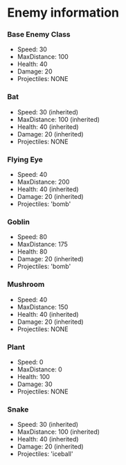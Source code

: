 # Enemy information

### Base Enemy Class

* Speed: 30
* MaxDistance: 100
* Health: 40
* Damage: 20
* Projectiles: NONE

### Bat

* Speed: 30 (inherited)
* MaxDistance: 100 (inherited)
* Health: 40 (inherited)
* Damage: 20 (inherited)
* Projectiles: NONE

### Flying Eye

* Speed: 40
* MaxDistance: 200
* Health: 40 (inherited)
* Damage: 20 (inherited)
* Projectiles: 'bomb'

### Goblin

* Speed: 80
* MaxDistance: 175
* Health: 80
* Damage: 20 (inherited)
* Projectiles: 'bomb'

### Mushroom

* Speed: 40
* MaxDistance: 150
* Health: 40 (inherited)
* Damage: 20 (inherited)
* Projectiles: NONE

### Plant

* Speed: 0
* MaxDistance: 0
* Health: 100
* Damage: 30
* Projectiles: NONE

### Snake

* Speed: 30 (inherited)
* MaxDistance: 100 (inherited)
* Health: 40 (inherited)
* Damage: 20 (inherited)
* Projectiles: 'iceball'

